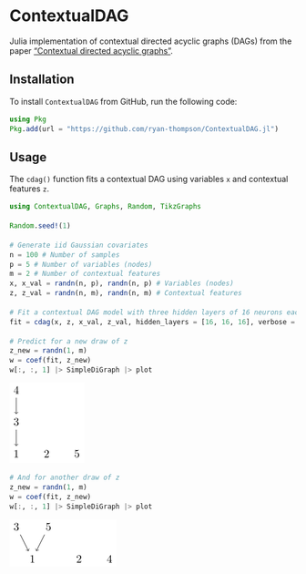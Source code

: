 

# ContextualDAG

Julia implementation of contextual directed acyclic graphs (DAGs) from
the paper [“Contextual directed acyclic
graphs”](https://proceedings.mlr.press/v238/thompson24a.html).

## Installation

To install `ContextualDAG` from GitHub, run the following code:

``` julia
using Pkg
Pkg.add(url = "https://github.com/ryan-thompson/ContextualDAG.jl")
```

## Usage

The `cdag()` function fits a contextual DAG using variables `x` and
contextual features `z`.

``` julia
using ContextualDAG, Graphs, Random, TikzGraphs

Random.seed!(1)

# Generate iid Gaussian covariates
n = 100 # Number of samples
p = 5 # Number of variables (nodes)
m = 2 # Number of contextual features
x, x_val = randn(n, p), randn(n, p) # Variables (nodes)
z, z_val = randn(n, m), randn(n, m) # Contextual features

# Fit a contextual DAG model with three hidden layers of 16 neurons each
fit = cdag(x, z, x_val, z_val, hidden_layers = [16, 16, 16], verbose = false)

# Predict for a new draw of z
z_new = randn(1, m)
w = coef(fit, z_new)
w[:, :, 1] |> SimpleDiGraph |> plot
```

![](README_files/figure-commonmark/cell-3-output-1.svg)

``` julia
# And for another draw of z
z_new = randn(1, m)
w = coef(fit, z_new)
w[:, :, 1] |> SimpleDiGraph |> plot
```

![](README_files/figure-commonmark/cell-4-output-1.svg)
